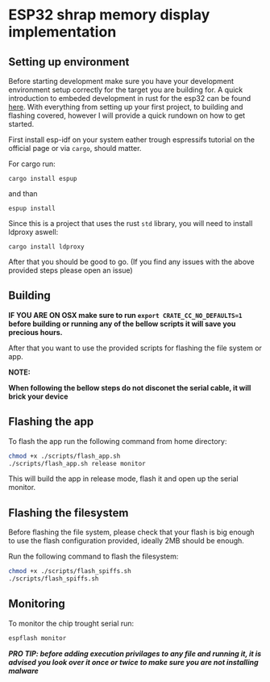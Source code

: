 # ESP32 shrap memory display implementation

## Setting up environment

Before starting development make sure you have your development environment setup correctly for the target you are building for. A quick introduction to embeded development in rust for the esp32 can be found [here](https://docs.esp-rs.org/book/introduction.html). With everything from setting up your first project, to building and flashing covered, however I will provide a quick rundown on how to get started.

First install esp-idf on your system eather trough espressifs tutorial on the official page or via `cargo`, should matter.

For cargo run:

```
cargo install espup
```

and than

```
espup install
```

Since this is a project that uses the rust `std` library, you will need to install ldproxy aswell:

```
cargo install ldproxy
```

After that you should be good to go.
(If you find any issues with the above provided steps please open an issue)

## Building

**IF YOU ARE ON OSX make sure to run `export CRATE_CC_NO_DEFAULTS=1` before building or running any of the bellow scripts it will save you precious hours.**

After that you want to use the provided scripts for flashing the file system or app.

**NOTE:**

**When following the bellow steps do not disconet the serial cable, it will brick your device**

## Flashing the app

To flash the app run the following command from home directory:

```sh
chmod +x ./scripts/flash_app.sh
./scripts/flash_app.sh release monitor
````

This will build the app in release mode, flash it and open up the serial monitor.

## Flashing the filesystem

Before flashing the file system, please check that your flash is big enough to use the flash configuration provided, ideally 2MB should be enough.

Run the following command to flash the filesystem:

```sh
chmod +x ./scripts/flash_spiffs.sh
./scripts/flash_spiffs.sh
```

## Monitoring

To monitor the chip trought serial run:

```sh
espflash monitor
```

***PRO TIP: before adding execution privilages to any file and running it, it is advised you look over it once or twice to make sure you are not installing malware***
